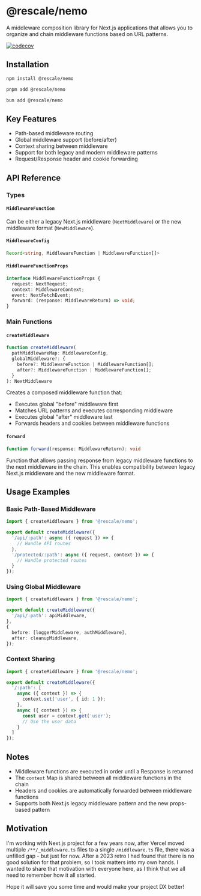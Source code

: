 # @rescale/nemo

A middleware composition library for Next.js applications that allows you to organize and chain middleware functions based on URL patterns.

[![codecov](https://codecov.io/gh/z4nr34l/nemo/graph/badge.svg?token=10CXWSP5BA)](https://codecov.io/gh/z4nr34l/nemo)

## Installation

```bash
npm install @rescale/nemo
```

```bash
pnpm add @rescale/nemo
```

```bash
bun add @rescale/nemo
```

## Key Features

- Path-based middleware routing
- Global middleware support (before/after)
- Context sharing between middleware
- Support for both legacy and modern middleware patterns
- Request/Response header and cookie forwarding

## API Reference

### Types

#### `MiddlewareFunction`

Can be either a legacy Next.js middleware (`NextMiddleware`) or the new middleware format (`NewMiddleware`).

#### `MiddlewareConfig`

```typescript
Record<string, MiddlewareFunction | MiddlewareFunction[]>
```

#### `MiddlewareFunctionProps`

```typescript
interface MiddlewareFunctionProps {
  request: NextRequest;
  context: MiddlewareContext;
  event: NextFetchEvent;
  forward: (response: MiddlewareReturn) => void;
}
```

### Main Functions

#### `createMiddleware`

```typescript
function createMiddleware(
  pathMiddlewareMap: MiddlewareConfig,
  globalMiddleware?: {
    before?: MiddlewareFunction | MiddlewareFunction[];
    after?: MiddlewareFunction | MiddlewareFunction[];
  }
): NextMiddleware
```

Creates a composed middleware function that:

- Executes global "before" middleware first
- Matches URL patterns and executes corresponding middleware
- Executes global "after" middleware last
- Forwards headers and cookies between middleware functions

#### `forward`

```typescript
function forward(response: MiddlewareReturn): void
```

Function that allows passing response from legacy middleware functions to the next middleware in the chain. This enables compatibility between legacy Next.js middleware and the new middleware format.

## Usage Examples

### Basic Path-Based Middleware

```typescript
import { createMiddleware } from '@rescale/nemo';

export default createMiddleware({
  '/api/:path': async ({ request }) => {
    // Handle API routes
  },
  '/protected/:path': async ({ request, context }) => {
    // Handle protected routes
  }
});
```

### Using Global Middleware

```typescript
import { createMiddleware } from '@rescale/nemo';

export default createMiddleware({
  '/api/:path': apiMiddleware,
},
{
  before: [loggerMiddleware, authMiddleware],
  after: cleanupMiddleware,
});
```

### Context Sharing

```typescript
import { createMiddleware } from '@rescale/nemo';

export default createMiddleware({
  '/:path': [
    async ({ context }) => {
      context.set('user', { id: 1 });
    },
    async ({ context }) => {
      const user = context.get('user');
      // Use the user data
    }
  ]
});
```

## Notes

- Middleware functions are executed in order until a Response is returned
- The `context` Map is shared between all middleware functions in the chain
- Headers and cookies are automatically forwarded between middleware functions
- Supports both Next.js legacy middleware pattern and the new props-based pattern

## Motivation

I'm working with Next.js project for a few years now, after Vercel moved multiple `/**/_middleware.ts` files to a single `/middleware.ts` file, there was a unfilled gap - but just for now.
After a 2023 retro I had found that there is no good solution for that problem, so I took matters into my own hands. I wanted to share that motivation with everyone here, as I think that we all need to remember how it all started.

Hope it will save you some time and would make your project DX better!
